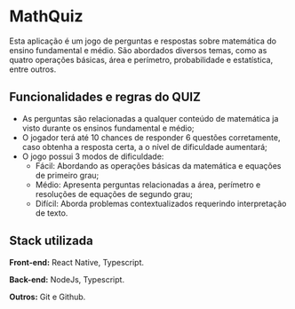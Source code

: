 # MathQuiz

Esta aplicação é um jogo de perguntas e respostas sobre matemática do ensino fundamental e médio. São abordados diversos temas, como as quatro operações básicas, área e perímetro, probabilidade e estatística, entre outros.

<!-- ![App Screenshot](./.github/preview.png) -->

## Funcionalidades e regras do QUIZ

- As perguntas são relacionadas a qualquer conteúdo de matemática ja visto durante os ensinos fundamental e médio;
- O jogador terá até 10 chances de responder 6 questões corretamente, caso obtenha a resposta certa, a o nível de dificuldade aumentará;
- O jogo possui 3 modos de dificuldade: 
  - Fácil: Abordando as operações básicas da matemática e equações de primeiro grau;
  - Médio: Apresenta perguntas relacionadas a área, perímetro e resoluções de equações de segundo grau;
  - Difícil: Aborda problemas contextualizados requerindo interpretação de texto.

## Stack utilizada

**Front-end:** React Native, Typescript.

**Back-end:** NodeJs, Typescript.

**Outros:** Git e Github.

